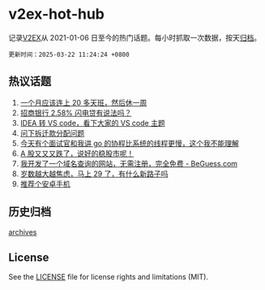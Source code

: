# v2ex-hot-hub

 记录[V2EX](https://www.v2ex.com/)从 2021-01-06 日至今的热门话题。每小时抓取一次数据，按天[归档](archives)。

`更新时间：2025-03-22 11:24:24 +0800`

## 热议话题

1. [一个月应该连上 20 多天班，然后休一周](https://www.v2ex.com/t/1120103)
1. [招商银行 2.58% 闪电贷有说法吗？](https://www.v2ex.com/t/1120086)
1. [IDEA 转 VS code，看下大家的 VS code 主题](https://www.v2ex.com/t/1120166)
1. [问下拆迁款分配问题](https://www.v2ex.com/t/1120117)
1. [今天有个面试官和我讲 go 的协程比系统的线程更慢，这个我不能理解](https://www.v2ex.com/t/1120244)
1. [A 股又又又跌了，说好的稳股市呢！](https://www.v2ex.com/t/1120124)
1. [我开发了一个域名查询的网站，无需注册，完全免费 - BeGuess.com](https://www.v2ex.com/t/1120082)
1. [岁数越大越焦虑，马上 29 了，有什么新路子吗](https://www.v2ex.com/t/1120084)
1. [推荐个安卓手机](https://www.v2ex.com/t/1120210)

## 历史归档

[archives](archives)

## License

See the [LICENSE](LICENSE) file for license rights and limitations (MIT).
